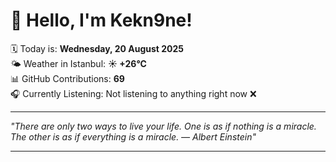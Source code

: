 # 👋 Hello, I'm Kekn9ne!

🗓️ Today is: **Wednesday, 20 August 2025**  
🌤️ Weather in Istanbul: **☀️   +26°C**  
📊 GitHub Contributions: **69**  
🎧 Currently Listening: Not listening to anything right now ❌

---

_"There are only two ways to live your life. One is as if nothing is a miracle. The other is as if everything is a miracle. — *Albert Einstein*"_

---

